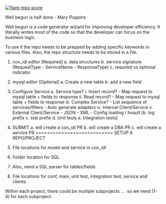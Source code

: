 [![flare repo score](https://flare.corp.creditkarma.com/badge/deveff_well-begun)](https://flare.corp.creditkarma.com/repos/deveff_well-begun/innersource?utm_source=badge)

Well begun is half done - Mary Poppins

Well begun is a code generator wizard for improving developer efficiency. It literally writes most of the code so that the developer can focus on the business logic.

To use it the repo needs to be prepped by adding specific keywords in various files. Also, the repo structure needs to be stored in a file.

1. con_idl editor [Required]
   a. data structures
   b. service signature (RequestType - ServiceName - ResponseType)
   c. required vs optional indicator

2. mysql editor [Optional]
   a. Create a new table
   b. add a new field

3. Configure Service
   a. Service type?
      i. Insert record?
         - Map request to  mysql table + fields to response
     ii. Read record?
         - Map request to  mysql table + fields to response
    iii. Complex Service?
         - List sequence of services/filters
         - Auto generate adapters 
     iv. Internal Client/Service
      v. External Client/Service
         - JSON
         - XML
         - Config loading / hvault
   [b. log prefix
   c. stat prefix
   d. Unit tests
   e. Integration tests]

4. SUBMIT
   a. will create a con_idl PR
   b. will create a DBA PR
   c. will create a service PR
===========================
SETUP A REPO/PROJECT

1. File locations for model and service in con_idl
2. Folder location for SQL
3. Also, need a SQL parser for tables/fields
4. File locations for conf, main, unit test, integration test, service and clients

Within each project, there could be multiple subprojects .. . so we need (1-4) for each subproject.
